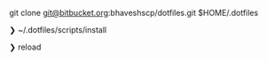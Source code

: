 git clone git@bitbucket.org:bhaveshscp/dotfiles.git $HOME/.dotfiles

❯ ~/.dotfiles/scripts/install

❯ reload
